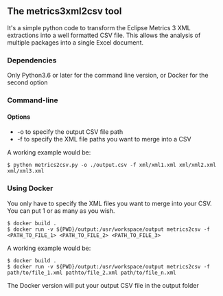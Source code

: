 ## The metrics3xml2csv tool 

It's a simple python code to transform the Eclipse Metrics 3 XML extractions into a well formatted CSV file. This allows
the analysis of multiple packages into a single Excel document.

### Dependencies
Only Python3.6 or later for the command line version, or Docker for the second option

### Command-line
#### Options
- -o to specify the output CSV file path
- -f to specify the XML file paths you want to merge into a CSV

A working example would be:
```shell script
$ python metrics2csv.py -o ./output.csv -f xml/xml1.xml xml/xml2.xml xml/xml3.xml 
```


### Using Docker
You only have to specify the XML files you want to merge into your CSV. You can put 1 or as many as you wish.
```shell script
$ docker build .
$ docker run -v ${PWD}/output:/usr/workspace/output metrics2csv -f <PATH_TO_FILE_1> <PATH_TO_FILE_2> <PATH_TO_FILE_3> 
```

A working example would be:
```shell script
$ docker build .
$ docker run -v ${PWD}/output:/usr/workspace/output metrics2csv -f path/to/file_1.xml pathto/file_2.xml path/to/file_n.xml 
```

The Docker version will put your output CSV file in the output folder
